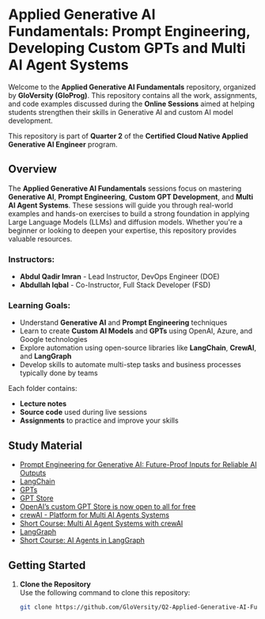 # Applied Generative AI Fundamentals: Prompt Engineering, Developing Custom GPTs and Multi AI Agent Systems

Welcome to the **Applied Generative AI Fundamentals** repository, organized by **GloVersity (GloProg)**. This repository contains all the work, assignments, and code examples discussed during the **Online Sessions** aimed at helping students strengthen their skills in Generative AI and custom AI model development.

This repository is part of **Quarter 2** of the **Certified Cloud Native Applied Generative AI Engineer** program.

## Overview

The **Applied Generative AI Fundamentals** sessions focus on mastering **Generative AI**, **Prompt Engineering**, **Custom GPT Development**, and **Multi AI Agent Systems**. These sessions will guide you through real-world examples and hands-on exercises to build a strong foundation in applying Large Language Models (LLMs) and diffusion models. Whether you're a beginner or looking to deepen your expertise, this repository provides valuable resources.

### Instructors:
- **Abdul Qadir Imran** - Lead Instructor, DevOps Engineer (DOE)
- **Abdullah Iqbal** - Co-Instructor, Full Stack Developer (FSD)

### Learning Goals:
- Understand **Generative AI** and **Prompt Engineering** techniques
- Learn to create **Custom AI Models** and **GPTs** using OpenAI, Azure, and Google technologies
- Explore automation using open-source libraries like **LangChain**, **CrewAI**, and **LangGraph**
- Develop skills to automate multi-step tasks and business processes typically done by teams

Each folder contains:
- **Lecture notes**
- **Source code** used during live sessions
- **Assignments** to practice and improve your skills

## Study Material
- [Prompt Engineering for Generative AI: Future-Proof Inputs for Reliable AI Outputs](https://www.amazon.com/Prompt-Engineering-Generative-AI-Future-Proof/dp/109815343X/ref=sr_1_1)
- [LangChain](https://python.langchain.com/v0.2/docs/introduction/)
- [GPTs](https://openai.com/index/introducing-gpts/)
- [GPT Store](https://openai.com/index/introducing-the-gpt-store/)
- [OpenAI’s custom GPT Store is now open to all for free](https://www.theverge.com/2024/5/13/24155582/openai-custom-gpt-store-available-free-subscribers)
- [crewAI - Platform for Multi AI Agents Systems](https://docs.crewai.com/)
- [Short Course: Multi AI Agent Systems with crewAI](https://www.deeplearning.ai/short-courses/multi-ai-agent-systems-with-crewai/)
- [LangGraph](https://langchain-ai.github.io/langgraph/)
- [Short Course: AI Agents in LangGraph](https://www.deeplearning.ai/short-courses/ai-agents-in-langgraph/)

## Getting Started

1. **Clone the Repository**  
   Use the following command to clone this repository:
   ```bash
   git clone https://github.com/GloVersity/Q2-Applied-Generative-AI-Fundamentals.git
